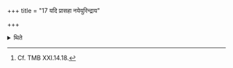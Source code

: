 +++
title = "17 यदि प्रासहा नयेयुरिन्द्राय"

+++

<details><summary>थिते</summary>

17. If (enemis) take it away forcefully (he should offer a sacrificial bread) on eleven potsherds to Indra Prasahvan.[^1]  

[^1]: Cf. TMB XXI.14.18. 
</details>
